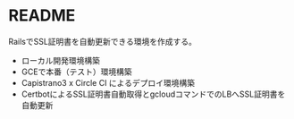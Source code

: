 # README

RailsでSSL証明書を自動更新できる環境を作成する。
 - ローカル開発環境構築
 - GCEで本番（テスト）環境構築
 - Capistrano3 x Circle CI によるデプロイ環境構築
 - CertbotによるSSL証明書自動取得とgcloudコマンドでのLBへSSL証明書を自動更新